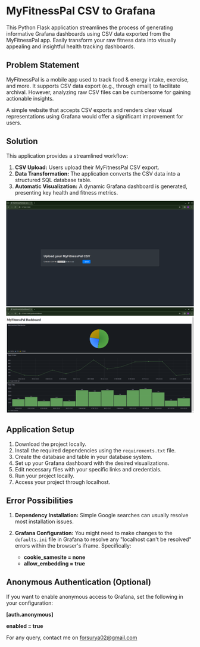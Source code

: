 # MyFitnessPal CSV to Grafana 

This Python Flask application streamlines the process of generating informative Grafana dashboards using CSV data exported from the MyFitnessPal app. Easily transform your raw fitness data into visually appealing and insightful health tracking dashboards.

## Problem Statement

MyFitnessPal is a mobile app used to track food & energy intake, exercise, and more. It supports CSV data export (e.g., through email) to facilitate archival. However, analyzing raw CSV files can be cumbersome for gaining actionable insights. 

A simple website that accepts CSV exports and renders clear visual representations using Grafana would offer a significant improvement for users. 

## Solution

This application provides a streamlined workflow:

1. **CSV Upload:** Users upload their MyFitnessPal CSV export.
2. **Data Transformation:** The application converts the CSV data into a structured SQL database table.
3. **Automatic Visualization:**  A dynamic Grafana dashboard is generated, presenting key health and fitness metrics.

![Image shows the main upload page](images/upload.png)
![Image shows the Grafana dashboard](images/grafana.png) 

## Application Setup

1. Download the project locally.
2. Install the required dependencies using the `requirements.txt` file.
3. Create the database and table in your database system.
4. Set up your Grafana dashboard with the desired visualizations.
5. Edit necessary files with your specific links and credentials.
6. Run your project locally.
7. Access your project through localhost.

## Error Possibilities

1. **Dependency Installation:**  Simple Google searches can usually resolve most installation issues.
2. **Grafana Configuration:** You might need to make changes to the `defaults.ini` file in Grafana to resolve any "localhost can't be resolved" errors within the browser's iframe. Specifically:

   * **cookie_samesite = none**
   * **allow_embedding = true** 

## Anonymous Authentication (Optional)

If you want to enable anonymous access to Grafana, set the following in your configuration:

**[auth.anonymous]**

**enabled = true**

For any query, contact me on forsurya02@gmail.com